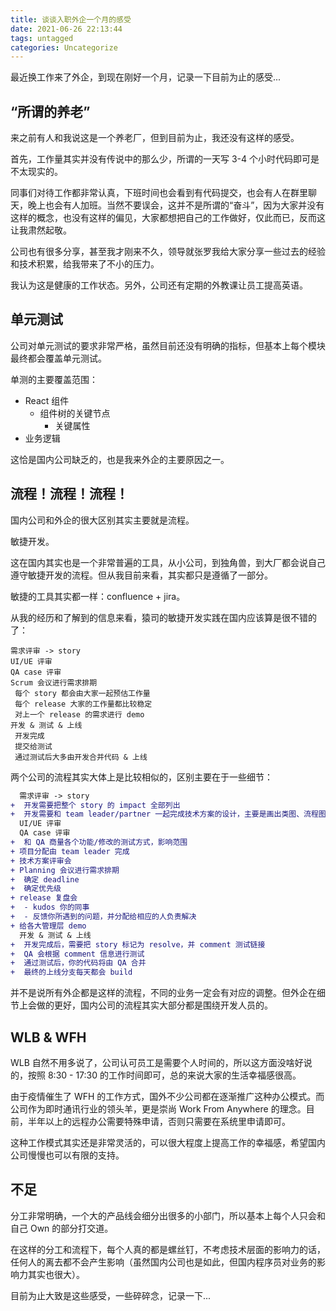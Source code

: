 ```yaml
---
title: 谈谈入职外企一个月的感受
date: 2021-06-26 22:13:44
tags: untagged
categories: Uncategorize
---
```


最近换工作来了外企，到现在刚好一个月，记录一下目前为止的感受...

## “所谓的养老”

来之前有人和我说这是一个养老厂，但到目前为止，我还没有这样的感受。

首先，工作量其实并没有传说中的那么少，所谓的一天写 3-4 个小时代码即可是不太现实的。

同事们对待工作都非常认真，下班时间也会看到有代码提交，也会有人在群里聊天，晚上也会有人加班。当然不要误会，这并不是所谓的“奋斗”，因为大家并没有这样的概念，也没有这样的偏见，大家都想把自己的工作做好，仅此而已，反而这让我肃然起敬。

公司也有很多分享，甚至我才刚来不久，领导就张罗我给大家分享一些过去的经验和技术积累，给我带来了不小的压力。

我认为这是健康的工作状态。另外，公司还有定期的外教课让员工提高英语。

## 单元测试

公司对单元测试的要求非常严格，虽然目前还没有明确的指标，但基本上每个模块最终都会覆盖单元测试。

单测的主要覆盖范围：

- React 组件
  - 组件树的关键节点
	- 关键属性
- 业务逻辑

这恰是国内公司缺乏的，也是我来外企的主要原因之一。

## 流程！流程！流程！

国内公司和外企的很大区别其实主要就是流程。

敏捷开发。

这在国内其实也是一个非常普遍的工具，从小公司，到独角兽，到大厂都会说自己遵守敏捷开发的流程。但从我目前来看，其实都只是遵循了一部分。

敏捷的工具其实都一样：confluence + jira。

从我的经历和了解到的信息来看，猿司的敏捷开发实践在国内应该算是很不错的了：

```
需求评审 -> story
UI/UE 评审
QA case 评审
Scrum 会议进行需求排期
 每个 story 都会由大家一起预估工作量
 每个 release 大家的工作量都比较稳定
 对上一个 release 的需求进行 demo
开发 & 测试 & 上线
 开发完成
 提交给测试
 通过测试后大多由开发合并代码 & 上线
```

两个公司的流程其实大体上是比较相似的，区别主要在于一些细节：

```diff
  需求评审 -> story
+  开发需要把整个 story 的 impact 全部列出
+  开发需要和 team leader/partner 一起完成技术方案的设计，主要是画出类图、流程图、时序图
  UI/UE 评审
  QA case 评审
+  和 QA 商量各个功能/修改的测试方式，影响范围
+ 项目分配由 team leader 完成
+ 技术方案评审会
+ Planning 会议进行需求排期
+  确定 deadline
+  确定优先级
+ release 复盘会
+  - kudos 你的同事
+  - 反馈你所遇到的问题，并分配给相应的人负责解决
+ 给各大管理层 demo
  开发 & 测试 & 上线
+  开发完成后，需要把 story 标记为 resolve，并 comment 测试链接
+  QA 会根据 comment 信息进行测试
+  通过测试后，你的代码将由 QA 合并
+  最终的上线分支每天都会 build
```

并不是说所有外企都是这样的流程，不同的业务一定会有对应的调整。但外企在细节上会做的更好，国内公司的流程其实大部分都是围绕开发人员的。

## WLB & WFH

WLB 自然不用多说了，公司认可员工是需要个人时间的，所以这方面没啥好说的，按照 8:30 - 17:30 的工作时间即可，总的来说大家的生活幸福感很高。

由于疫情催生了 WFH 的工作方式，国外不少公司都在逐渐推广这种办公模式。而公司作为即时通讯行业的领头羊，更是崇尚 Work From Anywhere 的理念。目前，半年以上的远程办公需要特殊申请，否则只需要在系统里申请即可。

这种工作模式其实还是非常灵活的，可以很大程度上提高工作的幸福感，希望国内公司慢慢也可以有限的支持。

## 不足

分工非常明确，一个大的产品线会细分出很多的小部门，所以基本上每个人只会和自己 Own 的部分打交道。

在这样的分工和流程下，每个人真的都是螺丝钉，不考虑技术层面的影响力的话，任何人的离去都不会产生影响（虽然国内公司也是如此，但国内程序员对业务的影响力其实也很大）。

目前为止大致是这些感受，一些碎碎念，记录一下...
